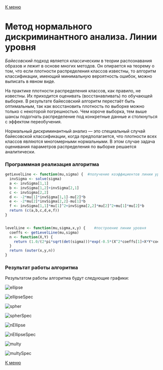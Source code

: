 [К меню](https://github.com/Inc1ementia/ML1)

# Метод нормального дискриминантного анализа. Линии уровня

*Байесовский подход* является классическим в теории распознавания образов и лежит в основе многих методов. Он опирается на теорему о том, что если плотности распределения классов известны, то алгоритм классификации, имеющий минимальную вероятность ошибок, можно выписать в явном виде.

На практике плотности распределения классов, как правило, не известны. Их приходится оценивать (восстанавливать) по обучающей выборке. В результате байесовский алгоритм перестаёт быть оптимальным, так как восстановить плотность по выборке можно только с некоторой погрешностью. Чем короче выборка, тем выше шансы подогнать распределение под конкретные данные и столкнуться с эффектом переобучения.

Нормальный дискриминантный анализ — это специальный случай байесовской классификации, когда предполагается, что плотности всех классов являются многомерными нормальными. В этом случае задача оценивания параметров распределения по выборке решается аналитически.
### Программная реализация алгоритма

```R
getLevelLine <- function(mu,sigma) {  #получение коэффициентов линии уровня (x-mu)^T %*% Sig^-1 %*% (x-mu)
  invSigma <- solve(sigma)
  a <- invSigma[1,1]
  b <- invSigma[1,2]+invSigma[2,1]
  c <- invSigma[2,2]
  d <- -2*mu[1]*invSigma[1,1]-mu[2]*b
  e <- -2*mu[2]*invSigma[2,2]-mu[1]*b
  f <- invSigma[1,1]*mu[1]^2+invSigma[2,2]*mu[2]^2+mu[1]*mu[2]*b
  return (c(a,b,c,d,e,f))
}


levelLine <- function(mu,sigma,x,y) {    #построение линии уровня
  coeffs <- getLevelLine(mu,sigma)
  n <- function(X,Y) {
    return (1.0/(2*pi*sqrt(det(sigma)))*exp(-0.5*(X^2*coeffs[1]+X*Y*coeffs[2]+Y^2*coeffs[3]+X*coeffs[4]+Y*coeffs[5]+coeffs[6])))
  }
  return (outer(x,y,n))
}
```

### Результат работы алгоритма

Результатом работы алгоритма будут следующие графики:

![ellipse](ellipse.png)

![ellipseSpec](ellipseSpec.png)

![spher](spher.png)

![spherSpec](spherSpec.png)

![nEllipse](nEllipse.png)

![nEllipseSpec](nEllipseSpec.png)

![multy](multy.png)

![multySpec](multySpec.png)

[К меню](https://github.com/Inc1ementia/ML1)
